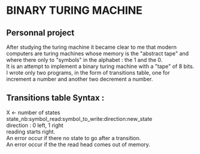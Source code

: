 # BINARY TURING MACHINE
## Personnal project
After studying the turing machine it became clear to me that modern computers are turing machines whose memory is the "abstract tape" and where there only to "symbols" in the alphabet : the 1 and the 0.  
It is an attempt to implement a binary turing machine with a "tape" of 8 bits.  
I wrote only two programs, in the form of transitions table, one for increment a number and another two decrement a number.  
## Transitions table Syntax :
X <- number of states  
state_nb:symbol_read:symbol_to_write:direction:new_state  
direction : 0 left, 1 right  
reading starts right.  
An error occur if there no state to go after a transition.  
An error occur if the the read head comes out of memory.  